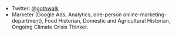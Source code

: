 - Twitter: [@gothwalk](https://www.twitter.com/gothwalk)
- Marketer (Google Ads, Analytics, one-person online-marketing-department), Food Historian, Domestic and Agricultural Historian, Ongoing Climate Crisis Thinker.
